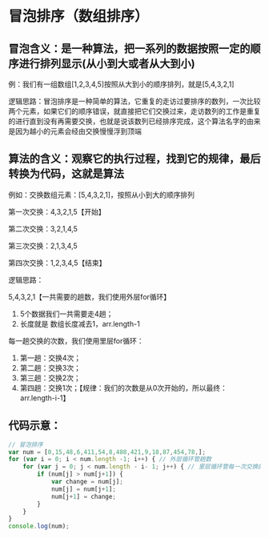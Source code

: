 # 冒泡排序（数组排序）

## 冒泡含义：是一种算法，把一系列的数据按照一定的顺序进行排列显示(从小到大或者从大到小)

例：我们有一组数组[1,2,3,4,5]按照从大到小的顺序排列，就是[5,4,3,2,1]

逻辑思路：冒泡排序是一种简单的算法，它重复的走访过要排序的数列，一次比较两个元素，如果它们的顺序错误，就直接把它们交换过来，走访数列的工作是重复的进行直到没有再需要交换，也就是说该数列已经排序完成，这个算法名字的由来是因为越小的元素会经由交换慢慢浮到顶端

## 算法的含义：观察它的执行过程，找到它的规律，最后转换为代码，这就是算法

例如：交换数组元素：[5,4,3,2,1]，按照从小到大的顺序排列

第一次交换：4,3,2,1,5【开始】

第二次交换：3,2,1,4,5

第三次交换：2,1,3,4,5

第四次交换：1,2,3,4,5【结束】

逻辑思路：

5,4,3,2,1【一共需要的趟数，我们使用外层for循环】

1. 5个数据我们一共需要走4趟；
2. 长度就是 数组长度减去1，arr.length-1

每一趟交换的次数，我们使用里层for循环：

1. 第一趟：交换4次；
2. 第二趟：交换3次；
3. 第三趟：交换2次；
4. 第四趟：交换1次；【规律：我们的次数是从0次开始的，所以最终：arr.length-i-1】

## 代码示意：

```javaScript
// 冒泡排序
var num = [0,15,48,6,411,54,8,488,421,9,18,87,454,78,];
for (var i = 0; i < num.length -1; i++) { // 外层循环管趟数
    for (var j = 0; j < num.length - i- 1; j++) { // 里层循环管每一次交换的次数
        if (num[j] > num[j+1]) {
            var change = num[j];
            num[j] = num[j+1];
            num[j+1] = change;
        }
    }
}
console.log(num);
```

